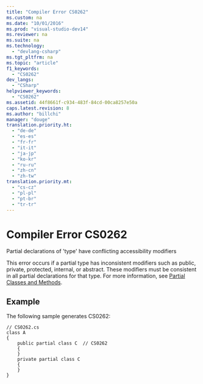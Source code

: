 ```yaml
---
title: "Compiler Error CS0262"
ms.custom: na
ms.date: "10/01/2016"
ms.prod: "visual-studio-dev14"
ms.reviewer: na
ms.suite: na
ms.technology: 
  - "devlang-csharp"
ms.tgt_pltfrm: na
ms.topic: "article"
f1_keywords: 
  - "CS0262"
dev_langs: 
  - "CSharp"
helpviewer_keywords: 
  - "CS0262"
ms.assetid: 44f8661f-c934-483f-84cd-00ca8257e50a
caps.latest.revision: 8
ms.author: "billchi"
manager: "douge"
translation.priority.ht: 
  - "de-de"
  - "es-es"
  - "fr-fr"
  - "it-it"
  - "ja-jp"
  - "ko-kr"
  - "ru-ru"
  - "zh-cn"
  - "zh-tw"
translation.priority.mt: 
  - "cs-cz"
  - "pl-pl"
  - "pt-br"
  - "tr-tr"
---
```

# Compiler Error CS0262
Partial declarations of 'type' have conflicting accessibility modifiers  
  
 This error occurs if a partial type has inconsistent modifiers such as public, private, protected, internal, or abstract. These modifiers must be consistent in all partial declarations for that type. For more information, see [Partial Classes and Methods](../Topic/Partial%20Classes%20and%20Methods%20\(C%23%20Programming%20Guide\).md).  
  
## Example  
 The following sample generates CS0262:  
  
```  
// CS0262.cs  
class A  
{  
    public partial class C  // CS0262  
    {  
    }  
    private partial class C  
    {  
    }  
}  
```
